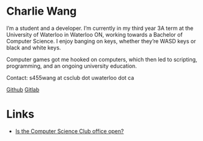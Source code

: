 # Charlie Wang

I’m a student and a developer. I’m currently in my third year 3A term at the University of Waterloo in Waterloo ON, working towards a Bachelor of Computer Science. I enjoy banging on keys, whether they’re WASD keys or black and white keys.

Computer games got me hooked on computers, which then led to scripting, programming, and an ongoing university education.

Contact: s455wang at csclub dot uwaterloo dot ca

[Github](https://github.com/gibstick)
[Gitlab](https://gitlab.com/Gibstick/)

# Links
- [Is the Computer Science Club office open?](http://csclub.uwaterloo.ca/~s455wang/office-status/)
